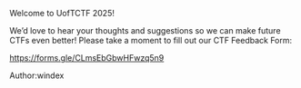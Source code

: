 Welcome to UofTCTF 2025!

  We’d love to hear your thoughts and suggestions so we can make future CTFs even better! Please take a moment to fill out our CTF Feedback Form:

  https://forms.gle/CLmsEbGbwHFwzq5n9

Author:windex
